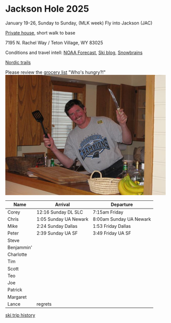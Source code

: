 # Jackson Hole 2025

January 19-26, Sunday to Sunday, (MLK week)
Fly into Jackson (JAC)

[Private house](https://www.vrbo.com/2111111), short walk to base

7195 N. Rachel Way /
Teton Village, WY 83025

Conditions and travel intell:
[NOAA Forecast](https://forecast.weather.gov/MapClick.php?lat=43.704&lon=-110.4884),
[Ski blog](https://www.ski.com/blog/),
[Snowbrains](https://snowbrains.com/)

[Nordic trails](https://jhnordic.com/)

Please review the [grocery list](https://docs.google.com/document/d/1i4ODs6pL9yMEJcBhlv133xWCDkWIRFX0/edit)
"Who's hungry?!"
![Chef Mike!](0903ski_JacksonHole_Mike.jpg)

Name | Arrival | Departure |
---|---|----|
Corey | 12:16 Sunday DL SLC | 7:15am Friday |
Chris | 1:05 Sunday UA Newark | 8:00am Sunday UA Newark |
Mike | 2:24 Sunday Dallas | 1:53 Friday Dallas |
Peter | 2:39 Sunday UA SF | 3:49 Friday UA SF |
Steve |  |  |
Benjammin' |  |  |
Charlotte |  |  |
Tim |  |  |
Scott |  |  |
Teo |  |  |
Joe |  |  |
Patrick |  |  |
Margaret |  |  |
Lance | regrets |  |

[ski trip history](ski-trip-history)
